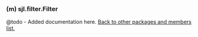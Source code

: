 ### (m) sjl.filter.Filter
@todo - Added documentation here.
[Back to other packages and members list.](#other-packages-and-members)
